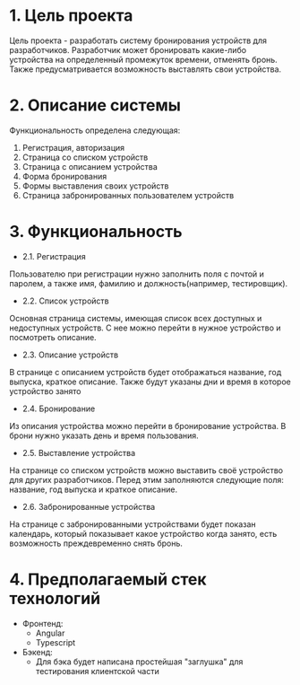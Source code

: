 # 1. Цель проекта

Цель проекта - разработать систему бронирования устройств для разработчиков. Разработчик может бронировать какие-либо устройства на определенный промежуток времени, отменять бронь. Также предусматривается возможность выставлять свои устройства.

# 2. Описание системы

Функциональность определена следующая:

1. Регистрация, авторизация
2. Страница со списком устройств
3. Страница с описанием устройства
4. Форма бронирования
5. Формы выставления своих устройств
6. Страница забронированных пользователем устройств

# 3. Функциональность
- 2.1. Регистрация

Пользователю при регистрации нужно заполнить поля с почтой и паролем, а также имя, фамилию и должность(например, тестировщик).

- 2.2. Список устройств

Основная страница системы, имеющая список всех доступных и недоступных устройств. С нее можно перейти в нужное устройство и посмотреть описание.

- 2.3. Описание устройств

В странице с описанием устройств будет отображаться название, год выпуска, краткое описание. Также будут указаны дни и время в которое устройство занято

- 2.4. Бронирование

Из описания устройства можно перейти в бронирование устройства. В брони нужно указать день и время пользования.

- 2.5. Выставление устройства

На странице со списком устройств можно выставить своё устройство для других разработчиков. Перед этим заполняются следующие поля: название, год выпуска и краткое описание.

- 2.6. Забронированные устройства

На странице с забронированными устройствами будет показан календарь, который показывает какое устройство когда занято, есть возможность преждевременно снять бронь.

# 4. Предполагаемый стек технологий

* Фронтенд: 
  - Angular
  - Typescript
* Бэкенд:
  - Для бэка будет написана простейшая "заглушка" для тестирования клиентской части

